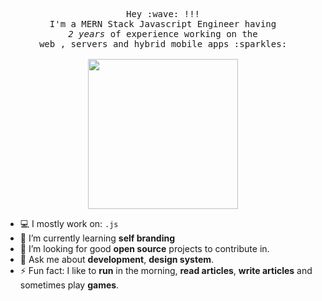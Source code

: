 
<p align="center">
  <samp>
    Hey :wave: !!!
    <br>I'm a MERN Stack Javascript Engineer having
      <br><em>2 years</em> of experience working on the 
    <br>web , servers and hybrid mobile apps :sparkles:<br><br>
    <img src="https://media.giphy.com/media/NYnvbOCBu85Xy/source.gif" width="240px" align="center">
  </samp>
</p>


- 💻 I mostly work on: `.js`
- 🌱 I’m currently learning **self branding**
- 🧐 I’m looking for good **open source** projects to contribute in.
- 💬 Ask me about **development**, **design system**.
- ⚡ Fun fact:  I like to **run** in the morning, **read articles**, **write articles** and sometimes play **games**.
